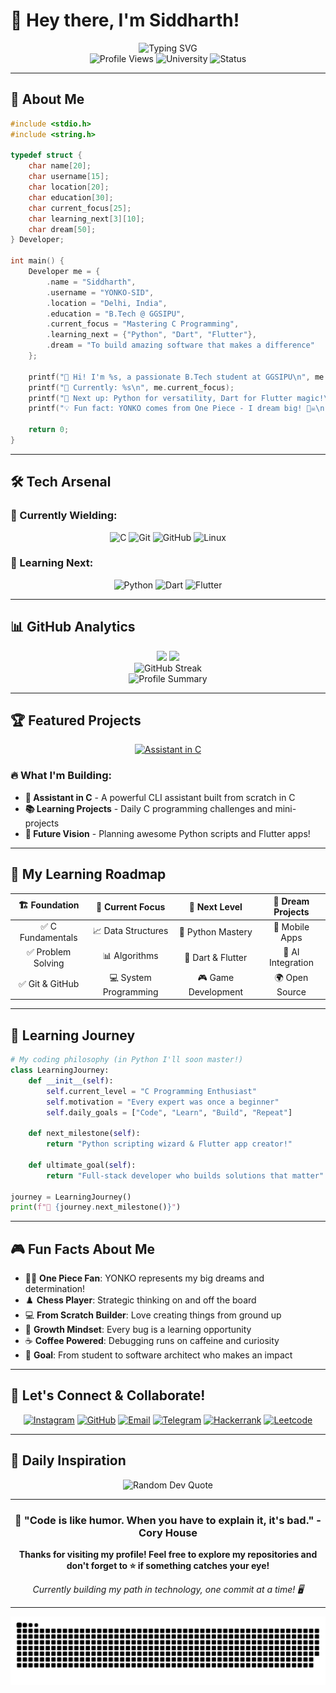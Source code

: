 # 🌟 Hey there, I'm Siddharth! 

<div align="center">
  <img src="https://readme-typing-svg.herokuapp.com?font=Fira+Code&weight=600&size=28&pause=1000&color=00D8FF&center=true&vCenter=true&width=500&lines=Welcome+to+my+GitHub!;YONKO-SID+here!;Student+%7C+Developer+%7C+Dreamer;Building+the+future+with+C!" alt="Typing SVG" />
</div>

<div align="center">
  <img src="https://komarev.com/ghpvc/?username=YONKO-SID&label=Profile%20Views&color=brightgreen&style=flat-square" alt="Profile Views"/>
  <img src="https://img.shields.io/badge/University-GGSIPU-blue?style=flat-square" alt="University"/>
  <img src="https://img.shields.io/badge/Status-Learning%20%26%20Growing-success?style=flat-square" alt="Status"/>
</div>

---

## 🚀 About Me

```c
#include <stdio.h>
#include <string.h>

typedef struct {
    char name[20];
    char username[15];
    char location[20];
    char education[30];
    char current_focus[25];
    char learning_next[3][10];
    char dream[50];
} Developer;

int main() {
    Developer me = {
        .name = "Siddharth",
        .username = "YONKO-SID",
        .location = "Delhi, India",
        .education = "B.Tech @ GGSIPU",
        .current_focus = "Mastering C Programming",
        .learning_next = {"Python", "Dart", "Flutter"},
        .dream = "To build amazing software that makes a difference"
    };
    
    printf("👋 Hi! I'm %s, a passionate B.Tech student at GGSIPU\n", me.name);
    printf("🎯 Currently: %s\n", me.current_focus);
    printf("🚀 Next up: Python for versatility, Dart for Flutter magic!\n");
    printf("💡 Fun fact: YONKO comes from One Piece - I dream big! 🏴‍☠️\n");
    
    return 0;
}
```

---

## 🛠️ Tech Arsenal

### 💪 Currently Wielding:
<div align="center">
  <img src="https://img.shields.io/badge/C-00599C?style=for-the-badge&logo=c&logoColor=white" alt="C"/>
  <img src="https://img.shields.io/badge/Git-F05032?style=for-the-badge&logo=git&logoColor=white" alt="Git"/>
  <img src="https://img.shields.io/badge/GitHub-181717?style=for-the-badge&logo=github&logoColor=white" alt="GitHub"/>
  <img src="https://img.shields.io/badge/Linux-FCC624?style=for-the-badge&logo=linux&logoColor=black" alt="Linux"/>
</div>

### 🎯 Learning Next:
<div align="center">
  <img src="https://img.shields.io/badge/Python-3776AB?style=for-the-badge&logo=python&logoColor=white" alt="Python"/>
  <img src="https://img.shields.io/badge/Dart-0175C2?style=for-the-badge&logo=dart&logoColor=white" alt="Dart"/>
  <img src="https://img.shields.io/badge/Flutter-02569B?style=for-the-badge&logo=flutter&logoColor=white" alt="Flutter"/>
</div>

---

## 📊 GitHub Analytics

<div align="center">
  <img height="180em" src="https://github-readme-stats.vercel.app/api?username=YONKO-SID&show_icons=true&theme=tokyonight&include_all_commits=true&count_private=true&border_radius=10"/>
  <img height="180em" src="https://github-readme-stats.vercel.app/api/top-langs/?username=YONKO-SID&layout=compact&langs_count=8&theme=tokyonight&border_radius=10"/>
</div>

<div align="center">
  <img src="https://github-readme-streak-stats.herokuapp.com/?user=YONKO-SID&theme=tokyonight&border_radius=10" alt="GitHub Streak"/>
</div>

<div align="center">
  <img src="https://github-profile-summary-cards.vercel.app/api/cards/profile-details?username=YONKO-SID&theme=tokyonight" alt="Profile Summary"/>
</div>

---

## 🏆 Featured Projects

<div align="center">
  <a href="https://github.com/YONKO-SID/Assistant-in-c-">
    <img src="https://github-readme-stats.vercel.app/api/pin/?username=YONKO-SID&repo=Assistant-in-c-&theme=tokyonight&border_radius=10" alt="Assistant in C"/>
  </a>
</div>

### 🔥 What I'm Building:
- **🤖 Assistant in C** - A powerful CLI assistant built from scratch in C
- **📚 Learning Projects** - Daily C programming challenges and mini-projects
- **🚀 Future Vision** - Planning awesome Python scripts and Flutter apps!

---

## 🎯 My Learning Roadmap

<div align="center">

| 🏗️ **Foundation** | 🚀 **Current Focus** | 🌟 **Next Level** | 💫 **Dream Projects** |
|:------------------:|:--------------------:|:-----------------:|:---------------------:|
| ✅ C Fundamentals | 📈 Data Structures | 🐍 Python Mastery | 📱 Mobile Apps |
| ✅ Problem Solving | 📊 Algorithms | 🎯 Dart & Flutter | 🤖 AI Integration |
| ✅ Git & GitHub | 💻 System Programming |🎮  Game Development | 🌍 Open Source |

</div>

---

## 🌱 Learning Journey

```python
# My coding philosophy (in Python I'll soon master!)
class LearningJourney:
    def __init__(self):
        self.current_level = "C Programming Enthusiast"
        self.motivation = "Every expert was once a beginner"
        self.daily_goals = ["Code", "Learn", "Build", "Repeat"]
    
    def next_milestone(self):
        return "Python scripting wizard & Flutter app creator!"
    
    def ultimate_goal(self):
        return "Full-stack developer who builds solutions that matter"

journey = LearningJourney()
print(f"🎯 {journey.next_milestone()}")
```

---

## 🎮 Fun Facts About Me

- 🏴‍☠️ **One Piece Fan**: YONKO represents my big dreams and determination!
- ♟️ **Chess Player**: Strategic thinking on and off the board
- 💻 **From Scratch Builder**: Love creating things from ground up
- 🌟 **Growth Mindset**: Every bug is a learning opportunity
- ☕ **Coffee Powered**: Debugging runs on caffeine and curiosity
- 🎯 **Goal**: From student to software architect who makes an impact

---

## 🤝 Let's Connect & Collaborate!

<div align="center">
  
[![Instagram](https://img.shields.io/badge/Instagram-E4405F?style=for-the-badge&logo=instagram&logoColor=white)](https://instagram.com/Yonko_sid)
[![GitHub](https://img.shields.io/badge/GitHub-181717?style=for-the-badge&logo=github&logoColor=white)](https://github.com/YONKO-SID)
[![Email](https://img.shields.io/badge/Email-D14836?style=for-the-badge&logo=gmail&logoColor=white)](mailto:golangfanboysid@gmail.com)
[![Telegram](https://img.shields.io/badge/Telegram-2CA5E0?style=for-the-badge&logo=telegram&logoColor=white)](https://web.telegram.org/k/#@YONKO_SID)
[![Hackerrank](https://upload.wikimedia.org/wikipedia/commons/4/40/HackerRank_Icon-100px.png)](https://www.hackerrank.com/profile/YONKO_SID)
[![Leetcode](https://miro.medium.com/v2/resize:fit:84/format:webp/0*xJCLQQRZv3XFMUd1)](https://leetcode.com/u/YONKO_SID/)

</div>

---

## 💭 Daily Inspiration

<div align="center">
  <img src="https://quotes-github-readme.vercel.app/api?type=horizontal&theme=tokyonight" alt="Random Dev Quote"/>
</div>

---

<div align="center">
  
### 🚀 "Code is like humor. When you have to explain it, it's bad." - Cory House

**Thanks for visiting my profile! Feel free to explore my repositories and don't forget to ⭐ if something catches your eye!**

*Currently building my path in technology, one commit at a time! 🖥️*

</div>

---

<div align="center">
  <img src="https://raw.githubusercontent.com/platane/platane/output/github-contribution-grid-snake-dark.svg" alt="Snake animation" />
</div>

<!-- Easter egg for fellow developers -->
<!-- 
    ⠀⠀⠀⠀⠀⠀⠀⠀⠀⠀⠀⣠⣤⣤⣤⣤⣤⣶⣦⣤⣄⡀⠀⠀⠀⠀⠀⠀⠀⠀
    ⠀⠀⠀⠀⠀⠀⠀⠀⢀⣴⣿⡿⠛⠉⠙⠛⠛⠛⠛⠻⢿⣿⣷⣤⡀⠀⠀⠀⠀⠀
    ⠀⠀⠀⠀⠀⠀⠀⠀⣼⣿⠋⠀⠀⠀⠀⠀⠀⠀⢀⣀⣀⠈⢻⣿⣿⡄⠀⠀⠀⠀
    ⠀⠀⠀⠀⠀⠀⠀⣸⣿⡏⠀⠀⠀⣠⣶⣾⣿⣿⣿⠿⠿⠿⢿⣿⣿⣿⣄⠀⠀⠀
    ⠀⠀⠀⠀⠀⠀⠀⣿⣿⠁⠀⠀⢰⣿⣿⣯⠁⠀⠀⠀⠀⠀⠀⠀⠈⠙⢿⣷⡄⠀
    ⠀⠀⣀⣤⣴⣶⣶⣿⡟⠀⠀⠀⢸⣿⣿⣿⣆⠀⠀⠀⠀⠀⠀⠀⠀⠀⠀⣿⣷⠀
    ⠀⢰⣿⡟⠋⠉⣹⣿⡇⠀⠀⠀⠘⣿⣿⣿⣿⣷⣦⣤⣤⣤⣶⣶⣶⣶⣿⣿⣿⠀
    ⠀⢸⣿⡇⠀⠀⣿⣿⡇⠀⠀⠀⠀⠹⣿⣿⣿⣿⣿⣿⣿⣿⣿⣿⣿⣿⣿⡿⠃⠀
    ⠀⣸⣿⡇⠀⠀⣿⣿⡇⠀⠀⠀⠀⠀⠉⠻⠿⣿⣿⣿⣿⡿⠿⠿⠛⢻⣿⡇⠀⠀
    ⠀⣿⣿⠁⠀⠀⣿⣿⡇⠀⠀⠀⠀⠀⠀⠀⠀⠀⠀⠀⠀⠀⠀⠀⠀⢸⣿⣧⠀⠀
    ⠀⣿⣿⠀⠀⠀⣿⣿⡇⠀⠀⠀⠀⠀⠀⠀⠀⠀⠀⠀⠀⠀⠀⠀⠀⢸⣿⣿⠀⠀
    ⠀⣿⣿⠀⠀⠀⣿⣿⡇⠀⠀⠀⠀⠀⠀⠀⠀⠀⠀⠀⠀⠀⠀⠀⠀⢸⣿⣿⠀⠀
    ⠀⢿⣿⡆⠀⠀⣿⣿⡇⠀⠀⠀⠀⠀⠀⠀⠀⠀⠀⠀⠀⠀⠀⠀⠀⢸⣿⡇⠀⠀
    ⠀⠸⣿⣧⡀⠀⣿⣿⡇⠀⠀⠀⠀⠀⠀⠀⠀⠀⠀⠀⠀⠀⠀⠀⠀⣿⣿⠃⠀⠀
    ⠀⠀⠛⢿⣿⣿⣿⣿⣇⠀⠀⠀⠀⠀⣰⣿⣿⣷⣶⣶⣶⣶⠶⠀⢠⣿⣿⠀⠀⠀
    ⠀⠀⠀⠀⠀⠀⠀⣿⣿⠀⠀⠀⠀⠀⣿⣿⡇⠀⣽⣿⡏⠁⠀⠀⢸⣿⡇⠀⠀⠀
    ⠀⠀⠀⠀⠀⠀⠀⣿⣿⠀⠀⠀⠀⠀⣿⣿⡇⠀⢹⣿⡆⠀⠀⠀⣸⣿⠇⠀⠀⠀
    ⠀⠀⠀⠀⠀⠀⠀⢿⣿⣦⣄⣀⣠⣴⣿⣿⠁⠀⠈⠻⣿⣿⣿⣿⡿⠏⠀⠀⠀⠀
    ⠀⠀⠀⠀⠀⠀⠀⠈⠛⠻⠿⠿⠿⠿⠋⠁⠀⠀⠀⠀⠀⠀⠀⠀⠀⠀⠀⠀⠀⠀
    
    If you found this ASCII art, you're a true developer! 🎉
-->
